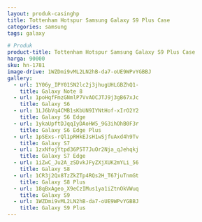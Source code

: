 ```yaml
---
layout: produk-casinghp
title: Tottenham Hotspur Samsung Galaxy S9 Plus Case
categories: samsung
tags: galaxy

# Produk
product-title: Tottenham Hotspur Samsung Galaxy S9 Plus Case
harga: 90000
sku: hn-1781
image-drive: 1WZDmi9vML2LN2hB-da7-oUE9WPvYGBBJ
gallery:
  - url: 1Y06y_IPY01SN2lc2j3jhugUHLGBZhQ1-
    title: Galaxy Note 8
  - url: 1poHqfFmzGNmlP7VvAOCJTJ9j3gB67xJc
    title: Galaxy S6
  - url: 1LJ6bVq4CMB1sKbUN9IYNtHof-xIrO2Y2
    title: Galaxy S6 Edge
  - url: 1ykaUpftDJqqIyDAoHW5_9G3ihOhB0F3r
    title: Galaxy S6 Edge Plus
  - url: 1pSExs-rQl1pRHkEJsH1wSjfuAxd4h9Tv
    title: Galaxy S7
  - url: 1zxNfojYtpd36P5T7JuOr2Nja_qJehqkj
    title: Galaxy S7 Edge
  - url: 1iZwC_Ju2A_zSDvkJFyZXjXUK2mYLi_56
    title: Galaxy S8
  - url: 1CR3j2Qx8TzZkZTp4RQs2H_T67juTnmGt
    title: Galaxy S8 Plus
  - url: 18qBxAgeo_X9eCzIMus1ya1iZtnOkVWuq
    title: Galaxy S9
  - url: 1WZDmi9vML2LN2hB-da7-oUE9WPvYGBBJ
    title: Galaxy S9 Plus
---
```


